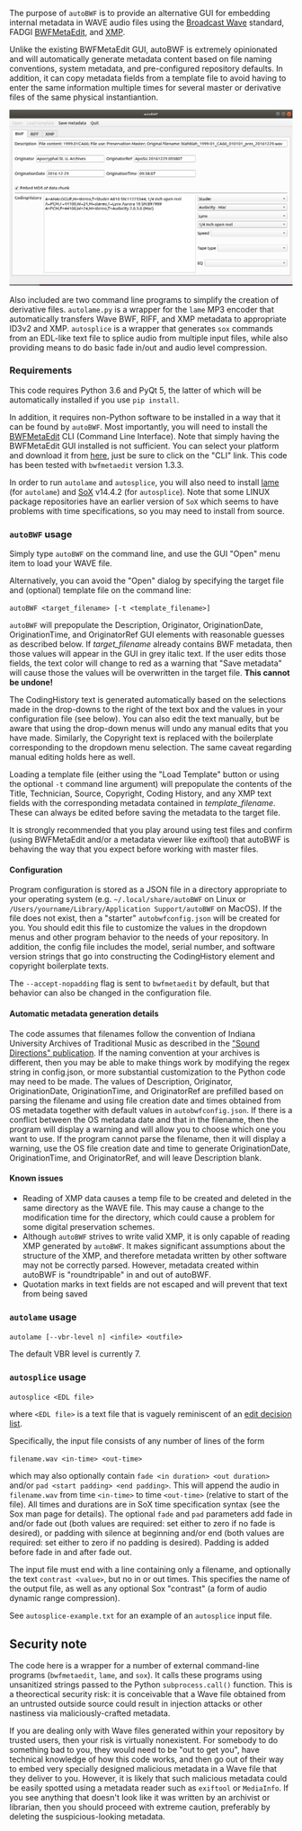 The purpose of `autoBWF` is to provide an alternative GUI for embedding internal metadata in WAVE audio files using the [Broadcast Wave](https://en.wikipedia.org/wiki/Broadcast_Wave_Format) standard, FADGI [BWFMetaEdit](https://mediaarea.net/BWFMetaEdit), and [XMP](https://en.wikipedia.org/wiki/Extensible_Metadata_Platform). 

Unlike the existing BWFMetaEdit GUI, autoBWF is extremely opinionated and will automatically generate metadata content based on file naming conventions, system metadata, and pre-configured repository defaults. In addition, it can copy metadata fields from a template file to avoid having to enter the same information multiple times for several master or derivative files of the same physical instantiantion.


![screenshot of GUI](https://github.com/Ukrainian-History/autoBWF/blob/master/screenshot.png)

Also included are two command line programs to simplify the creation of derivative files. `autolame.py` is a wrapper for the `lame` MP3 encoder that automatically transfers Wave BWF, RIFF, and XMP metadata to appropriate ID3v2 and XMP. `autosplice` is a wrapper that generates `sox` commands from an EDL-like text file to splice audio from multiple input files, while also providing means to do basic fade in/out and audio level compression.
### Requirements

This code requires Python 3.6 and PyQt 5, the latter of which will be automatically installed if you use `pip install`.

In addition, it requires non-Python software to be installed in a way that it can be found by `autoBWF`. Most importantly, you will need to install the [BWFMetaEdit](https://mediaarea.net/BWFMetaEdit) CLI (Command Line Interface). Note that simply having the BWFMetaEdit GUI installed is not sufficient. You can select your platform and download it from [here](https://mediaarea.net/BWFMetaEdit/Download), just be sure to click on the "CLI" link. This code has been tested with `bwfmetaedit` version 1.3.3.

In order to run `autolame` and `autosplice`, you will also need to install [lame](http://lame.sourceforge.net/) (for `autolame`) and [SoX](http://sox.sourceforge.net/) v14.4.2 (for `autosplice`). Note that some LINUX package repositories have an earlier version of `SoX` which seems to have problems with time specifications, so you may need to install from source.


### `autoBWF` usage

Simply type `autoBWF` on the command line, and use the GUI "Open" menu item to load your WAVE file.

Alternatively, you can avoid the "Open" dialog by specifying the target file and (optional) template file on the command line:

`autoBWF <target_filename> [-t <template_filename>]`

`autoBWF` will prepopulate the Description, Originator, OriginationDate, OriginationTime, and OriginatorRef GUI elements with reasonable guesses as described below. If *target_filename* already contains BWF metadata, then those values will appear in the GUI in grey italic text. If the user edits those fields, the text color will change to red as a warning that "Save metadata" will cause those the values will be overwritten in the target file. **This cannot be undone!**

The CodingHistory text is generated automatically based on the selections made in the drop-downs to the right of the text box and the values in your configuration file (see below). You can also edit the text manually, but be aware that using the drop-down menus will undo any manual edits that you have made. Similarly, the Copyright text is replaced with the boilerplate corresponding to the dropdown menu selection. The same caveat regarding manual editing holds here as well.

Loading a template file (either using the "Load Template" button or using the optional `-t` command line argument) will prepopulate the contents of the Title, Technician, Source, Copyright, Coding History, and any XMP text fields with the corresponding metadata contained in *template_filename*. These can always be edited before saving the metadata to the target file.

It is strongly recommended that you play around using test files and confirm (using BWFMetaEdit and/or a metadata viewer like exiftool) that autoBWF is behaving the way that you expect before working with master files.

#### Configuration

Program configuration is stored as a JSON file in a directory appropriate to your operating system (e.g. `~/.local/share/autoBWF` on Linux or `/Users/yourname/Library/Application Support/autoBWF` on MacOS). If the file does not exist, then a "starter" `autobwfconfig.json` will be created for you. You should edit this file to customize the values in the dropdown menus and other program behavior to the needs of your repository. In addition, the config file includes the model, serial number, and software version strings that go into constructing the CodingHistory element and copyright boilerplate texts. 

The `--accept-nopadding` flag is sent to `bwfmetaedit` by default, but that behavior can also be changed in the configuration file.


#### Automatic metadata generation details

 The code assumes that filenames follow the convention of Indiana University Archives of Traditional Music as described in the ["Sound Directions" publication](http://www.dlib.indiana.edu/projects/sounddirections/papersPresent/index.shtml). If the naming convention at your archives is different, then you may be able to make things work by modifying the regex string in config.json, or more substantial customization to the Python code may need to be made. The values of Description, Originator, OriginationDate, OriginationTime, and OriginatorRef are prefilled based on parsing the filename and using file creation date and times obtained from OS metadata together with default values in `autobwfconfig.json`. If there is a conflict between the OS metadata date and that in the filename, then the program will display a warning and will allow you to choose which one you want to use. If the program cannot parse the filename, then it will display a warning, use the OS file creation date and time to generate OriginationDate, OriginationTime, and OriginatorRef, and will leave Description blank.


#### Known issues

* Reading of XMP data causes a temp file to be created and deleted in the same directory as the WAVE file. This may cause a change to the modification time for the directory, which could cause a problem for some digital preservation schemes.
* Although `autoBWF` strives to write valid XMP, it is only capable of reading XMP generated by `autoBWF`. It makes significant assumptions about the structure of the XMP, and therefore metadata written by other software may not be correctly parsed. However, metadata created within autoBWF is "roundtripable" in and out of autoBWF.
* Quotation marks in text fields are not escaped and will prevent that text from being saved

### `autolame` usage

`autolame [--vbr-level n] <infile> <outfile>`

The default VBR level is currently 7.

### `autosplice` usage

`autosplice <EDL file>`

where `<EDL file>` is a text file that is vaguely reminiscent of an [edit decision list](https://en.wikipedia.org/wiki/Edit_decision_list).

Specifically, the input file consists of any number of lines of the form

`filename.wav <in-time> <out-time>`
 
 which may also optionally contain `fade <in duration> <out duration>` and/or `pad <start padding> <end padding>`. This will append the audio in `filename.wav` from time `<in-time>` to time `<out-time>` (relative to start of the file). All times and durations are in SoX time specification syntax (see the Sox man page for details). The optional `fade` and `pad` parameters add fade in and/or fade out (both values are required: set either to zero if no fade is desired), or padding with silence at beginning and/or end (both values are required: set either to zero if no padding is desired). Padding is added before fade in and after fade out.
 
 The input file must end with a line containing only a filename, and optionally the text `contrast <value>`, but no in or out times. This specifies the name of the output file, as well as any optional Sox "contrast" (a form of audio dynamic range compression).
 
See `autosplice-example.txt` for an example of an `autosplice` input file. 

## Security note
The code here is a wrapper for a number of external command-line programs (`bwfmetaedit`, `lame`, and `sox`). It calls these programs using unsanitized strings passed to the Python `subprocess.call()` function. This is a theorectical security risk: it is conceivable  that a Wave file obtained from an untrusted outside source could result in injection attacks or other nastiness via maliciously-crafted metadata. 

If you are dealing only with Wave files generated within your repository by trusted users, then your risk is virtually nonexistent. For somebody to do something bad to you, they would need to be "out to get you", have technical knowledge of how this code works, and then go out of their way to embed very specially designed malicious metadata in a Wave file that they deliver to you. However, it is likely that such malicious metadata could be easily spotted using a metadata reader such as `exiftool` or `MediaInfo`. If you see anything that doesn't look like it was written by an archivist or librarian, then you should proceed with extreme caution, preferably by deleting the suspicious-looking metadata.